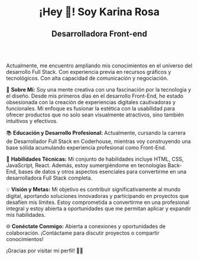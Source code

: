 

<p align="center" width="300">
   <img align="center" width="200"  />
   <h1 align="center">¡Hey 👋! Soy Karina Rosa</h1>
</p>
 
<h2 align="center">Desarrolladora Front-end</h2>
<br>
<br>
 
Actualmente, me encuentro ampliando mis conocimientos en el universo del desarrollo Full Stack. Con experiencia previa en recursos gráficos y tecnológicos. Con alta capacidad de comunicación y negociación.

🚀 **Sobre Mí:**
Soy una mente creativa con una fascinación por la tecnología y el diseño. Desde mis primeros días en el desarrollo Front-End, he estado obsesionada con la creación de experiencias digitales cautivadoras y funcionales. Mi enfoque es fusionar la estética con la usabilidad para ofrecer productos que no solo sean visualmente atractivos, sino también intuitivos y efectivos.

📚 **Educación y Desarrollo Profesional:**
Actualmente, cursando la carrera de Desarrollador Full Stack en Coderhouse, mientras voy construyendo una base sólida acumulando experiencia profesional como Front-End.

🔧 **Habilidades Técnicas:**
Mi conjunto de habilidades incluye HTML, CSS, JavaScript, React. Además, estoy sumergiéndome en tecnologías Back-End, bases de datos y otros aspectos esenciales para convertirme en una desarrolladora Full Stack completa.

💡 **Visión y Metas:**
Mi objetivo es contribuir significativamente al mundo digital, aportando soluciones innovadoras y participando en proyectos que desafíen mis límites. Estoy comprometida a convertirme en una profesional integral y estoy abierta a oportunidades que me permitan aplicar y expandir mis habilidades.


🌐 **Conéctate Conmigo:**
Abierta a conexiones y oportunidades de colaboración. ¡Contáctame para discutir proyectos o compartir conocimientos!

¡Gracias por visitar mi perfil! 🌈✨



<!--
**karinarosadev/karinarosadev** is a ✨ _special_ ✨ repository because its `README.md` (this file) appears on your GitHub profile.

Here are some ideas to get you started:

- 🔭 I’m currently working on ...
- 🌱 I’m currently learning ...
- 👯 I’m looking to collaborate on ...
- 🤔 I’m looking for help with ...
- 💬 Ask me about ...
- 📫 How to reach me: ...
- 😄 Pronouns: ...
- ⚡ Fun fact: ...
-->

